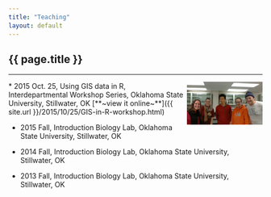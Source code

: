 ```yaml
---
title: "Teaching"
layout: default
---
```

## {{ page.title }}  
<hr>
<img src="../figure/general/teach1.jpg" alt="teach1" style="width: 150px;" align="right" />
* 2015 Oct. 25, Using GIS data in R, Interdepartmental Workshop Series, Oklahoma State University, Stillwater, OK [**~view it online~**]({{ site.url }}/2015/10/25/GIS-in-R-workshop.html)  

* 2015 Fall, Introduction Biology Lab, Oklahoma State University, Stillwater, OK  

* 2014 Fall, Introduction Biology Lab, Oklahoma State University, Stillwater, OK  

* 2013 Fall, Introduction Biology Lab, Oklahoma State University, Stillwater, OK  

  